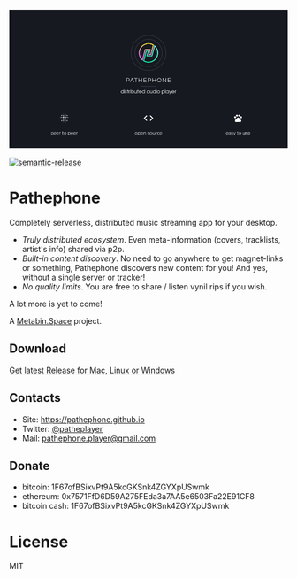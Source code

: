 ![](/_banner.png)

[![semantic-release](https://img.shields.io/badge/%20%20%F0%9F%93%A6%F0%9F%9A%80-semantic--release-e10079.svg)](https://github.com/semantic-release/semantic-release)

# Pathephone

Completely serverless, distributed music streaming app for your desktop.

- *Truly distributed ecosystem*. Even meta-information (covers, tracklists, artist's info) shared via p2p.
- *Built-in content discovery*. No need to go anywhere to get magnet-links or something, Pathephone discovers new content for you! And yes, without a single server or tracker!
- *No quality limits*. You are free to share / listen vynil rips if you wish.

A lot more is yet to come!

A [Metabin.Space](https://github.com/metabin) project.

## Download

[Get latest Release for Mac, Linux or Windows](https://github.com/pathephone/pathephone-desktop/releases/tag/v2.0.0)

## Contacts

- Site: https://pathephone.github.io
- Twitter: [@patheplayer](http://twitter.com/patheplayer)
- Mail: pathephone.player@gmail.com

## Donate

- bitcoin: 1F67ofBSixvPt9A5kcGKSnk4ZGYXpUSwmk
- ethereum: 0x7571FfD6D59A275FEda3a7AA5e6503Fa22E91CF8
- bitcoin cash: 1F67ofBSixvPt9A5kcGKSnk4ZGYXpUSwmk

# License
MIT
